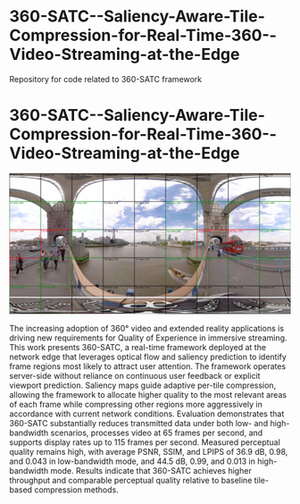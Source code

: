 # 360-SATC--Saliency-Aware-Tile-Compression-for-Real-Time-360--Video-Streaming-at-the-Edge
Repository for code related to 360-SATC framework

# 360-SATC--Saliency-Aware-Tile-Compression-for-Real-Time-360--Video-Streaming-at-the-Edge



<img src="https://github.com/publioelon/360-SATC/blob/main/encoded_frame_example.png">

The increasing adoption of 360° video and extended reality applications is driving new requirements for Quality of Experience in immersive streaming. This work presents 360-SATC, a real-time framework deployed at the network edge that leverages optical flow and saliency prediction to identify frame regions most likely to attract user attention. The framework operates server-side without reliance on continuous user feedback or explicit viewport prediction. Saliency maps guide adaptive per-tile compression, allowing the framework to allocate higher quality to the most relevant areas of each frame while compressing other regions more aggressively in accordance with current network conditions. Evaluation demonstrates that 360-SATC substantially reduces transmitted data under both low- and high-bandwidth scenarios, processes video at 65 frames per second, and supports display rates up to 115 frames per second. Measured perceptual quality remains high, with average PSNR, SSIM, and LPIPS of 36.9 dB, 0.98, and 0.043 in low-bandwidth mode, and 44.5 dB, 0.99, and 0.013 in high-bandwidth mode. Results indicate that 360-SATC achieves higher throughput and comparable perceptual quality relative to baseline tile-based compression methods.


